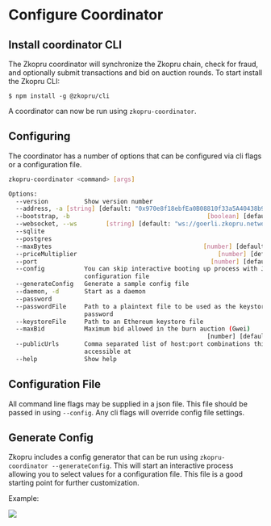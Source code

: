 # Configure Coordinator

## Install coordinator CLI

The Zkopru coordinator will synchronize the Zkopru chain, check for fraud, and optionally submit transactions and bid on auction rounds. To start install the Zkopru CLI:

```
$ npm install -g @zkopru/cli
```

A coordinator can now be run using `zkopru-coordinator`.

## Configuring

The coordinator has a number of options that can be configured via cli flags or a configuration file.

```sh
zkopru-coordinator <command> [args]

Options:
  --version          Show version number                               [boolean]
  --address, -a [string] [default: "0x970e8f18ebfEa0B08810f33a5A40438b9530FBCF"]
  --bootstrap, -b                                      [boolean] [default: true]
  --websocket, --ws        [string] [default: "ws://goerli.zkopru.network:8546"]
  --sqlite                                                              [string]
  --postgres                                                            [string]
  --maxBytes                                          [number] [default: 131072]
  --priceMultiplier                                       [number] [default: 48]
  --port                                                [number] [default: 8888]
  --config           You can skip interactive booting up process with JSON
                     configuration file                                 [string]
  --generateConfig   Generate a sample config file                      [string]
  --daemon, -d       Start as a daemon                                 [boolean]
  --password                                                            [string]
  --passwordFile     Path to a plaintext file to be used as the keystore
                     password                                           [string]
  --keystoreFile     Path to an Ethereum keystore file                  [string]
  --maxBid           Maximum bid allowed in the burn auction (Gwei)
                                                       [number] [default: 20000]
  --publicUrls       Comma separated list of host:port combinations this node is
                     accessible at                                      [string]
  --help             Show help                                         [boolean]
```
## Configuration File

All command line flags may be supplied in a json file. This file should be passed in using `--config`. Any cli flags will override config file settings.

## Generate Config

Zkopru includes a config generator that can be run using `zkopru-coordinator --generateConfig`. This will start an interactive process allowing you to select values for a configuration file. This file is a good starting point for further customization.

Example:

<img src="https://user-images.githubusercontent.com/631020/105255745-d0473580-5b49-11eb-8e94-8a31eb04b7b5.png" />
